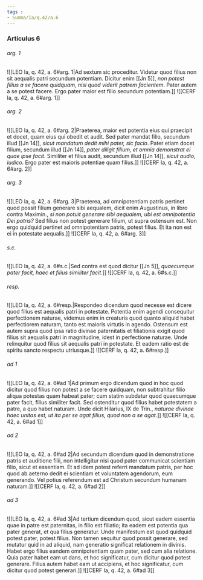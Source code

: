 ```yaml
---
tags : 
- Summa/Ia/q.42/a.6
---
```


### Articulus 6

###### arg. 1
![[LEO Ia, q. 42, a. 6#arg. 1|Ad sextum sic proceditur. Videtur quod filius non sit aequalis patri secundum potentiam. Dicitur enim [[Jn 5]], *non potest filius a se facere quidquam, nisi quod viderit patrem facientem*. Pater autem a se potest facere. Ergo pater maior est filio secundum potentiam.]]
![[CERF Ia, q. 42, a. 6#arg. 1]]

###### arg. 2
![[LEO Ia, q. 42, a. 6#arg. 2|Praeterea, maior est potentia eius qui praecipit et docet, quam eius qui obedit et audit. Sed pater mandat filio, secundum illud [[Jn 14]], *sicut mandatum dedit mihi pater, sic facio*. Pater etiam docet filium, secundum illud [[Jn 14]], *pater diligit filium, et omnia demonstrat ei quae ipse facit*. Similiter et filius audit, secundum illud [[Jn 14]], *sicut audio, iudico*. Ergo pater est maioris potentiae quam filius.]]
![[CERF Ia, q. 42, a. 6#arg. 2]]

###### arg. 3
![[LEO Ia, q. 42, a. 6#arg. 3|Praeterea, ad omnipotentiam patris pertinet quod possit filium generare sibi aequalem, dicit enim Augustinus, in libro contra Maximin., *si non potuit generare sibi aequalem, ubi est omnipotentia Dei patris?* Sed filius non potest generare filium, ut supra ostensum est. Non ergo quidquid pertinet ad omnipotentiam patris, potest filius. Et ita non est ei in potestate aequalis.]]
![[CERF Ia, q. 42, a. 6#arg. 3]]

###### s.c.
![[LEO Ia, q. 42, a. 6#s.c.|Sed contra est quod dicitur [[Jn 5]], *quaecumque pater facit, haec et filius similiter facit*.]]
![[CERF Ia, q. 42, a. 6#s.c.]]

###### resp.
![[LEO Ia, q. 42, a. 6#resp.|Respondeo dicendum quod necesse est dicere quod filius est aequalis patri in potestate. Potentia enim agendi consequitur perfectionem naturae, videmus enim in creaturis quod quanto aliquid habet perfectiorem naturam, tanto est maioris virtutis in agendo. Ostensum est autem supra quod ipsa ratio divinae paternitatis et filiationis exigit quod filius sit aequalis patri in magnitudine, idest in perfectione naturae. Unde relinquitur quod filius sit aequalis patri in potestate. Et eadem ratio est de spiritu sancto respectu utriusque.]]
![[CERF Ia, q. 42, a. 6#resp.]]

###### ad 1
![[LEO Ia, q. 42, a. 6#ad 1|Ad primum ergo dicendum quod in hoc quod dicitur quod filius non potest a se facere quidquam, non subtrahitur filio aliqua potestas quam habeat pater; cum statim subdatur quod quaecumque pater facit, filius similiter facit. Sed ostenditur quod filius habet potestatem a patre, a quo habet naturam. Unde dicit Hilarius, IX de Trin., *naturae divinae haec unitas est, ut ita per se agat filius, quod non a se agat*.]]
![[CERF Ia, q. 42, a. 6#ad 1]]

###### ad 2
![[LEO Ia, q. 42, a. 6#ad 2|Ad secundum dicendum quod in demonstratione patris et auditione filii, non intelligitur nisi quod pater communicat scientiam filio, sicut et essentiam. Et ad idem potest referri mandatum patris, per hoc quod ab aeterno dedit ei scientiam et voluntatem agendorum, eum generando. Vel potius referendum est ad Christum secundum humanam naturam.]]
![[CERF Ia, q. 42, a. 6#ad 2]]

###### ad 3
![[LEO Ia, q. 42, a. 6#ad 3|Ad tertium dicendum quod, sicut eadem essentia quae in patre est paternitas, in filio est filiatio; ita eadem est potentia qua pater generat, et qua filius generatur. Unde manifestum est quod quidquid potest pater, potest filius. Non tamen sequitur quod possit generare, sed mutatur quid in ad aliquid, nam generatio significat relationem in divinis. Habet ergo filius eandem omnipotentiam quam pater, sed cum alia relatione. Quia pater habet eam ut dans, et hoc significatur, cum dicitur quod potest generare. Filius autem habet eam ut accipiens, et hoc significatur, cum dicitur quod potest generari.]]
![[CERF Ia, q. 42, a. 6#ad 3]]

